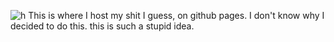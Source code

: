![h](https://media.discordapp.net/attachments/933079673322242078/936347222587605074/unknown.png "something") This is where I host my shit I guess, on github pages. I don't know why I decided to do this. this is such a stupid idea.
